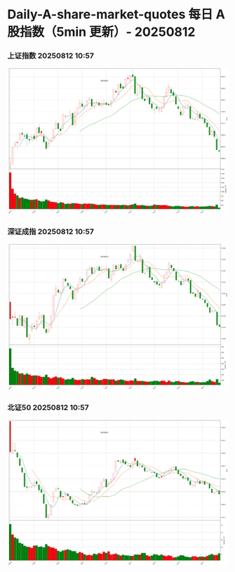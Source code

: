 
# Daily-A-share-market-quotes 每日 A 股指数（5min 更新）- 20250812

### 上证指数 20250812 10:57
![](./fig/2025/8/20250812-sh000001.png)

### 深证成指 20250812 10:57
![](./fig/2025/8/20250812-sz399001.png)

### 北证50 20250812 10:57
![](./fig/2025/8/20250812-bj899050.png)

